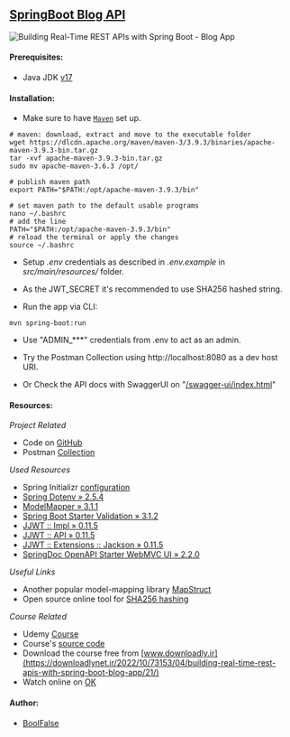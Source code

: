 
## [SpringBoot Blog API](https://github.com/boolfalse/spring-boot-blog-api)



<img src="https://img-c.udemycdn.com/course/750x422/4261034_59d9_7.jpg" alt="Building Real-Time REST APIs with Spring Boot - Blog App">

#### Prerequisites:

- Java JDK [v17](https://www.oracle.com/java/technologies/downloads/#java17)



#### Installation:

- Make sure to have [`Maven`](https://maven.apache.org/download.cgi) set up.
```shell
# maven: download, extract and move to the executable folder
wget https://dlcdn.apache.org/maven/maven-3/3.9.3/binaries/apache-maven-3.9.3-bin.tar.gz
tar -xvf apache-maven-3.9.3-bin.tar.gz
sudo mv apache-maven-3.6.3 /opt/

# publish maven path
export PATH="$PATH:/opt/apache-maven-3.9.3/bin"

# set maven path to the default usable programs
nano ~/.bashrc
# add the line
PATH="$PATH:/opt/apache-maven-3.9.3/bin"
# reload the terminal or apply the changes
source ~/.bashrc
```

- Setup _.env_ credentials as described in _.env.example_ in _src/main/resources/_ folder.

- As the JWT_SECRET it's recommended to use SHA256 hashed string.

- Run the app via CLI:
```shell
mvn spring-boot:run
```

- Use "ADMIN_***" credentials from .env to act as an admin.

- Try the Postman Collection using http://localhost:8080 as a dev host URI.

- Or Check the API docs with SwaggerUI on "[/swagger-ui/index.html](http://localhost:8080/swagger-ui/index.html)"



#### Resources:

_Project Related_
- Code on [GitHub](https://github.com/boolfalse/spring-boot-blog-api)
- Postman [Collection](https://documenter.getpostman.com/view/1747137/2s9XxyRDsF)

_Used Resources_
- Spring Initializr [configuration](https://start.spring.io/#!type=maven-project&language=java&platformVersion=3.1.2&packaging=jar&jvmVersion=17&groupId=am.github&artifactId=spring-boot-blog-api&name=spring-boot-blog-api&description=SpringBoot%20Blog%20REST%20API&packageName=am.github.spring-boot-blog-api&dependencies=web,data-jpa,mysql,lombok,devtools)
- [Spring Dotenv » 2.5.4](https://mvnrepository.com/artifact/me.paulschwarz/spring-dotenv/2.5.4)
- [ModelMapper » 3.1.1](https://mvnrepository.com/artifact/org.modelmapper/modelmapper/3.1.1)
- [Spring Boot Starter Validation » 3.1.2](https://mvnrepository.com/artifact/org.springframework.boot/spring-boot-starter-validation/3.1.2)
- [JJWT :: Impl » 0.11.5](https://mvnrepository.com/artifact/io.jsonwebtoken/jjwt-impl/0.11.5)
- [JJWT :: API » 0.11.5](https://mvnrepository.com/artifact/io.jsonwebtoken/jjwt-api/0.11.5)
- [JJWT :: Extensions :: Jackson » 0.11.5](https://mvnrepository.com/artifact/io.jsonwebtoken/jjwt-jackson/0.11.5)
- [SpringDoc OpenAPI Starter WebMVC UI » 2.2.0](https://mvnrepository.com/artifact/org.springdoc/springdoc-openapi-starter-webmvc-ui/2.2.0)

_Useful Links_
- Another popular model-mapping library [MapStruct](https://mapstruct.org/)
- Open source online tool for [SHA256 hashing](https://emn178.github.io/online-tools/sha256.html)

_Course Related_
- Udemy [Course](https://www.udemy.com/course/building-real-time-rest-apis-with-spring-boot/)
- Course's [source code](https://github.com/RameshMF/springboot-blog-rest-api)
- Download the course free from [www.downloadly.ir](https://downloadlynet.ir/2022/10/73153/04/building-real-time-rest-apis-with-spring-boot-blog-app/21/)
- Watch online on [OK](https://ok.ru/video/c16909923)



#### Author:

- [BoolFalse](https://boolfalse.com/)
